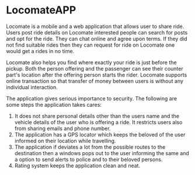 LocomateAPP
===========

Locomate is a mobile and a web application that allows user to share ride. Users post ride details on Locomate interested people can search for posts and opt for the ride. They can chat online and agree upon terms. If they did not find suitable rides then they can request for ride on Locomate one would get a rides in no time.

Locomate also helps you find where exactly your ride is just before the pickup. Both the person offering and the passenger can see their counter part's location after the offering person starts the rider. Locomate supports online transaction so that transfer of money between users is without any individual interaction.

The application gives serious importance to security. The following are some steps the application takes cares:
1. It does not share personal details other than the users name and the vehicle details of the user who is offering a ride. It restricts users also from sharing emails and phone number.
2. The application has a GPS locator which keeps the beloved of the user informed on their location while travelling.
3. The application if deviates a lot from the possible routes to the destination then a windows pops out to the user informing the same and a option to send alerts to police and to their beloved persons.
4. Rating system keeps the application clean and neat.
